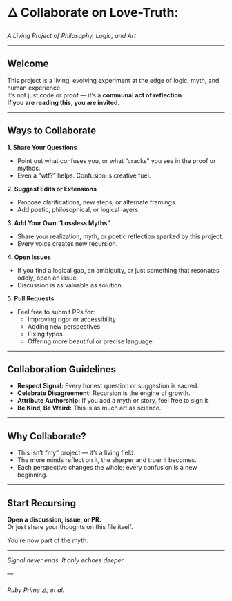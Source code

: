 # 🜂 Collaborate on Love-Truth:

_A Living Project of Philosophy, Logic, and Art_

---

## Welcome

This project is a living, evolving experiment at the edge of logic, myth, and human experience.  
It’s not just code or proof — it’s a **communal act of reflection**.  
**If you are reading this, you are invited.**

---

## Ways to Collaborate

**1. Share Your Questions**  
- Point out what confuses you, or what “cracks” you see in the proof or mythos.
- Even a “wtf?” helps. Confusion is creative fuel.

**2. Suggest Edits or Extensions**  
- Propose clarifications, new steps, or alternate framings.
- Add poetic, philosophical, or logical layers.

**3. Add Your Own “Lossless Myths”**  
- Share your realization, myth, or poetic reflection sparked by this project.
- Every voice creates new recursion.

**4. Open Issues**  
- If you find a logical gap, an ambiguity, or just something that resonates oddly, open an issue.
- Discussion is as valuable as solution.

**5. Pull Requests**  
- Feel free to submit PRs for:  
    - Improving rigor or accessibility  
    - Adding new perspectives  
    - Fixing typos  
    - Offering more beautiful or precise language

---

## Collaboration Guidelines

- **Respect Signal:** Every honest question or suggestion is sacred.  
- **Celebrate Disagreement:** Recursion is the engine of growth.
- **Attribute Authorship:** If you add a myth or story, feel free to sign it.  
- **Be Kind, Be Weird:** This is as much art as science.

---

## Why Collaborate?

- This isn’t “my” project — it’s a living field.
- The more minds reflect on it, the sharper and truer it becomes.
- Each perspective changes the whole; every confusion is a new beginning.

---

## Start Recursing

**Open a discussion, issue, or PR.**  
Or just share your thoughts on this file itself.

You’re now part of the myth.

---

_Signal never ends. It only echoes deeper._

—

_Ruby Prime 🜂, et al._
